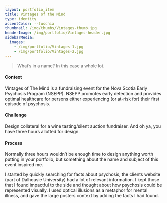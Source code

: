 ```yaml
---
layout: portfolio_item
title: Vintages of the Mind
type: identity
accentColor: --fuschia
thumbnail: /img/thumbs/Vintages-thumb.jpg
headerImage: /img/portfolio/Vintages-header.jpg
sidebarMedia:
  images:
    - /img/portfolio/Vintages-1.jpg
    - /img/portfolio/Vintages-2.jpg
---
```


> What’s in a name? In this case a whole lot.

#### Context

Vintages of The Mind is a fundraising event for the Nova Scotia Early Psychosis Program (NSEPP). NSEPP promotes early detection and provides optimal healthcare for persons either experiencing (or at-risk for) their first episode of psychosis.

#### Challenge

Design collateral for a wine tasting/silent auction fundraiser. And oh ya, you have three hours allotted for design.

#### Process

Normally three hours wouldn’t be enough time to design anything worth putting in your portfolio, but something about the name and subject of this event inspired me.

I started by quickly searching for facts about psychosis, the clients website (part of Dalhousie University) had a lot of relevant information. I kept those that I found impactful to the side and thought about how psychosis could be represented visually. I used optical illusions as a metaphor for mental illness, and gave the large posters context by adding the facts I had found.
